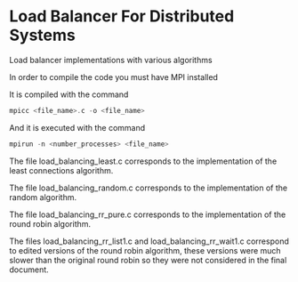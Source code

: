 # Load Balancer For Distributed Systems
Load balancer implementations with various algorithms

In order to compile the code you must have MPI installed

It is compiled with the command
```c
mpicc <file_name>.c -o <file_name>
```

And it is executed with the command
```c
mpirun -n <number_processes> <file_name>
```

The file load_balancing_least.c corresponds to the implementation of the least connections algorithm.

The file load_balancing_random.c corresponds to the implementation of the random algorithm.

The file load_balancing_rr_pure.c corresponds to the implementation of the round robin algorithm.

The files load_balancing_rr_list1.c and load_balancing_rr_wait1.c correspond to edited versions of the round robin algorithm, these versions were much slower than the original round robin so they were not considered in the final document.

